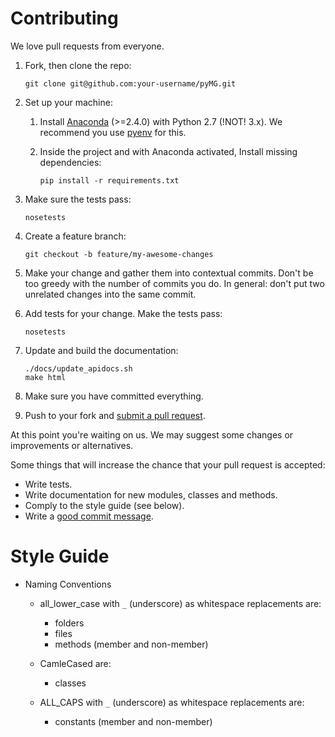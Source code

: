 # Contributing

We love pull requests from everyone.

1. Fork, then clone the repo:

       git clone git@github.com:your-username/pyMG.git

2. Set up your machine:

   1. Install [Anaconda][conda] (>=2.4.0) with Python 2.7 (!NOT! 3.x).
      We recommend you use [pyenv][] for this.

   2. Inside the project and with Anaconda activated, Install missing dependencies:

          pip install -r requirements.txt

3. Make sure the tests pass:

       nosetests

4. Create a feature branch:

       git checkout -b feature/my-awesome-changes

5. Make your change and gather them into contextual commits.
   Don't be too greedy with the number of commits you do.
   In general: don't put two unrelated changes into the same commit.

6. Add tests for your change. Make the tests pass:

       nosetests

7. Update and build the documentation:

       ./docs/update_apidocs.sh
       make html

8. Make sure you have committed everything.

9. Push to your fork and [submit a pull request][pr].

At this point you're waiting on us.
We may suggest some changes or improvements or alternatives.

Some things that will increase the chance that your pull request is accepted:

* Write tests.
* Write documentation for new modules, classes and methods.
* Comply to the style guide (see below).
* Write a [good commit message][commit].

[conda]: https://www.continuum.io/downloads
[pyenv]: https://github.com/yyuu/pyenv
[pr]: https://github.com/thoughtbot/factory_girl_rails/compare/
[commit]: http://tbaggery.com/2008/04/19/a-note-about-git-commit-messages.html


# Style Guide

* Naming Conventions

  * all_lower_case with `_` (underscore) as whitespace replacements are:

    * folders
    * files
    * methods (member and non-member)

  * CamleCased are:

    * classes

  * ALL_CAPS with `_` (underscore) as whitespace replacements are:

    * constants (member and non-member)
